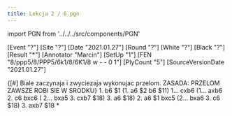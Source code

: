 ```yaml
---
title: Lekcja 2 / 6.pgn
---
```


import PGN from '../../../src/components/PGN'

<PGN>
﻿[Event "?"]
[Site "?"]
[Date "2021.01.27"]
[Round "?"]
[White "?"]
[Black "?"]
[Result "*"]
[Annotator "Marcin"]
[SetUp "1"]
[FEN "8/ppp5/8/PPP5/6k1/8/6K1/8 w - - 0 1"]
[PlyCount "5"]
[SourceVersionDate "2021.01.27"]

{[#] Biale zaczynaja i zwyciezaja wykonujac przelom. ZASADA: PRZELOM ZAWSZE
ROBI SIE W SRODKU} 1. b6 $1 (1. a6 $2 b6 $11) 1... cxb6 (1... axb6 2. c6 bxc6 (
2... bxa5 3. cxb7 $18) 3. a6 $18) 2. a6 $1 bxc5 (2... bxa6 3. c6 $18) 3. axb7
$18 *


</PGN>
